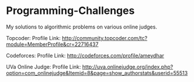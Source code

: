 Programming-Challenges
======================

My solutions to algorithmic problems on various online judges.

Topcoder:
Profile Link: http://community.topcoder.com/tc?module=MemberProfile&cr=22716437

Codeforces:
Profile Link: http://codeforces.com/profile/ameydhar

UVa Online Judge:
Profile Link: http://uva.onlinejudge.org/index.php?option=com_onlinejudge&Itemid=8&page=show_authorstats&userid=55513
